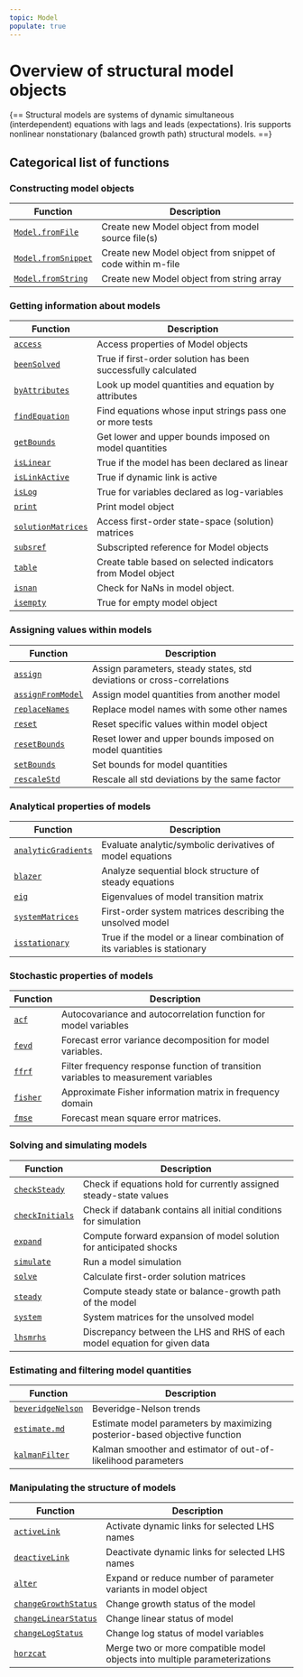 ```yaml
---
topic: Model
populate: true
---
```


# Overview of structural model objects

{==
Structural models are systems of dynamic simultaneous (interdependent)
equations with lags and leads (expectations). Iris supports nonlinear
nonstationary (balanced growth path) structural models.
==}

## Categorical list of functions 


### Constructing model objects 

Function | Description 
---|---
[`Model.fromFile`](fromFile.md) | Create new Model object from model source file(s)
[`Model.fromSnippet`](fromSnippet.md) | Create new Model object from snippet of code within m-file
[`Model.fromString`](fromString.md) | Create new Model object from string array


### Getting information about models

Function | Description 
---|---
[`access`](access.md) | Access properties of Model objects
[`beenSolved`](beenSolved.md) | True if first-order solution has been successfully calculated
[`byAttributes`](byAttributes.md) | Look up model quantities and equation by attributes
[`findEquation`](findEquation.md) | Find equations whose input strings pass one or more tests
[`getBounds`](getBounds.md) | Get lower and upper bounds imposed on model quantities
[`isLinear`](isLinear.md) | True if the model has been declared as linear
[`isLinkActive`](isLinkActive.md) | True if dynamic link is active
[`isLog`](isLog.md) | True for variables declared as log-variables
[`print`](print.md) | Print model object
[`solutionMatrices`](solutionMatrices.md) | Access first-order state-space (solution) matrices
[`subsref`](subsref.md) | Subscripted reference for Model objects
[`table`](table.md) | Create table based on selected indicators from Model object
[`isnan`](isnan.md) | Check for NaNs in model object.
[`isempty`](isempty.md) | True for empty model object


### Assigning values within models

Function | Description 
---|---
[`assign`](assign.md) | Assign parameters, steady states, std deviations or cross-correlations
[`assignFromModel`](assignFromModel.md) | Assign model quantities from another model
[`replaceNames`](replaceNames.md) | Replace model names with some other names
[`reset`](reset.md) | Reset specific values within model object
[`resetBounds`](resetBounds.md) | Reset lower and upper bounds imposed on model quantities
[`setBounds`](setBounds.md) | Set bounds for model quantities
[`rescaleStd`](rescaleStd.md) | Rescale all std deviations by the same factor


### Analytical properties of models

Function | Description 
---|---
[`analyticGradients`](analyticGradients.md) | Evaluate analytic/symbolic derivatives of model equations
[`blazer`](blazer.md) | Analyze sequential block structure of steady equations
[`eig`](eig.md) | Eigenvalues of model transition matrix
[`systemMatrices`](systemMatrices.md) | First-order system matrices describing the unsolved model
[`isstationary`](isstationary.md) | True if the model or a linear combination of its variables is stationary


### Stochastic properties of models

Function | Description 
---|---
[`acf`](acf.md) | Autocovariance and autocorrelation function for model variables
[`fevd`](fevd.md) | Forecast error variance decomposition for model variables.
[`ffrf`](ffrf.md) | Filter frequency response function of transition variables to measurement variables
[`fisher`](fisher.md) | Approximate Fisher information matrix in frequency domain
[`fmse`](fmse.md) | Forecast mean square error matrices.


### Solving and simulating models 

Function | Description 
---|---
[`checkSteady`](checkSteady.md) | Check if equations hold for currently assigned steady-state values
[`checkInitials`](checkInitials.md) | Check if databank contains all initial conditions for simulation
[`expand`](expand.md) | Compute forward expansion of model solution for anticipated shocks
[`simulate`](simulate.md) | Run a model simulation
[`solve`](solve.md) | Calculate first-order solution matrices
[`steady`](steady.md) | Compute steady state or balance-growth path of the model
[`system`](system.md) | System matrices for the unsolved model
[`lhsmrhs`](lhsmrhs.md) | Discrepancy between the LHS and RHS of each model equation for given data


### Estimating and filtering model quantities

Function | Description 
---|---
[`beveridgeNelson`](beveridgeNelson.md) | Beveridge-Nelson trends
[`estimate.md`](estimate.md) | Estimate model parameters by maximizing posterior-based objective function
[`kalmanFilter`](kalmanFilter.md) | Kalman smoother and estimator of out-of-likelihood parameters


### Manipulating the structure of models

Function | Description 
---|---
[`activeLink`](activateLink.md) | Activate dynamic links for selected LHS names
[`deactiveLink`](deactivateLink.md) | Deactivate dynamic links for selected LHS names
[`alter`](alter.md) | Expand or reduce number of parameter variants in model object
[`changeGrowthStatus`](changeGrowthStatus.md) | Change growth status of the model
[`changeLinearStatus`](changeLinearStatus.md) | Change linear status of model
[`changeLogStatus`](changeLogStatus.md) | Change log status of model variables
[`horzcat`](horzcat.md) | Merge two or more compatible model objects into multiple parameterizations


